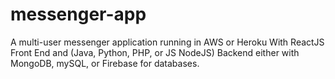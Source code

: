 # messenger-app
A multi-user messenger application running in AWS or Heroku With ReactJS Front End and (Java, Python, PHP, or JS NodeJS) Backend either with MongoDB, mySQL, or Firebase for databases. 
